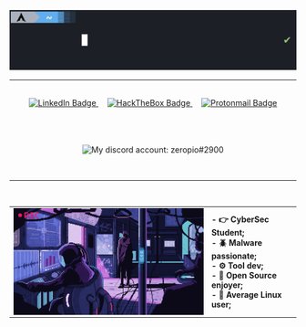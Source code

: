 ![](/img/hello.gif)
<br>
<hr>
<br>
<div id="badges" align="center">
      <a href="https://www.linkedin.com/in/emilio-s%C3%A1nchez-garc%C3%ADa/" target="_blank">
        <img src="https://img.shields.io/badge/LinkedIn-blue?style=for-the-badge&logo=linkedin&logoColor=white"
          alt="LinkedIn Badge" />
      </a>
      &nbsp;&nbsp;&nbsp;
      <a href="https://app.hackthebox.com/profile/380109" target="_blank">
        <img src="https://img.shields.io/badge/HackTheBox-green?style=for-the-badge&logo=hackthebox&logoColor=black"
          alt="HackTheBox Badge" />
      </a>
      &nbsp;&nbsp;&nbsp;
      <a href="mailto: zeropio@pm.me">
        <img src="https://img.shields.io/badge/ProtonMail-8B89CC?style=for-the-badge&logo=protonmail&logoColor=white"
          alt="Protonmail Badge" />
      </a>
    </div>
<br />
<br />
<br />

<p align="center">
    <img alt="My discord account: zeropio#2900" src="https://discord.c99.nl/widget/theme-1/398195882216128532.png">
</p>

<br>
<hr>
<br>

<table border="0" align="right" width="100%">
 <tr>
    <td><img align="left" src="/img/cyberpunk.gif"></td>
    <td>
      <b>
        - 👉 CyberSec Student;<br />
        - 🪲 Malware passionate;<br />
        - ⚙️ Tool dev;<br />
        - 📂 Open Source enjoyer;<br />
        - 🐧 Average Linux user;
      </b>
    </td>
 </tr>
</table>

<br>
<hr>
<br>
